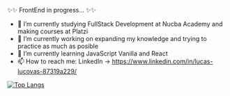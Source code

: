 ✨✨ FrontEnd in progress... ✨✨

- 🌱 I’m currently studying FullStack Development at Nucba Academy and making courses at Platzi
- 🔭 I’m currently working on expanding my knowledge and trying to practice as much as posible
- 🌱 I’m currently learning JavaScript Vanilla and React
- 📫 How to reach me: LinkedIn -> https://www.linkedin.com/in/lucas-lucovas-87319a229/

<!--

- 🔭 I’m currently working on ...

- 👯 I’m looking to collaborate on ...
- 🤔 I’m looking for help with ...
- 💬 Ask me about ...
- 📫 How to reach me: ...
- 😄 Pronouns: ...
- ⚡ Fun fact: ...
-->
[![Top Langs](https://github-readme-stats.vercel.app/api/top-langs/?username=LucasLucovas&bg_color=000000&text_color=FFFFFF&title_color=159E4A&langs_count=10&card_width=1000&layout=compact)](https://github.com/LucasLucovas/github-readme-stats)
